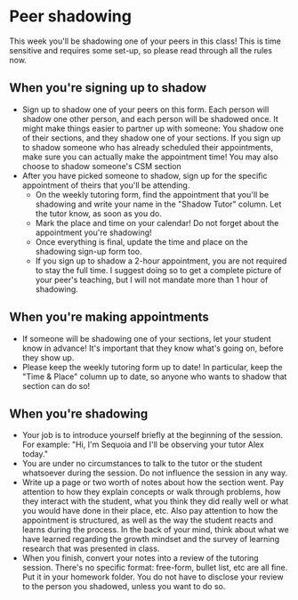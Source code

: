 # Peer shadowing

This week you'll be shadowing one of your peers in this class! This is time sensitive and requires some set-up, so please read through all the rules now.

## When you're signing up to shadow

* Sign up to shadow one of your peers on this form. Each person will shadow one other person, and each person will be shadowed once. It might make things easier to partner up with someone: You shadow one of their sections, and they shadow one of your sections. If you sign up to shadow someone who has already scheduled their appointments, make sure you can actually make the appointment time! You may also choose to shadow someone's CSM section
* After you have picked someone to shadow, sign up for the specific appointment of theirs that you'll be attending.
  * On the weekly tutoring form, find the appointment that you'll be shadowing and write your name in the "Shadow Tutor" column. Let the tutor know, as soon as you do.
  * Mark the place and time on your calendar! Do not forget about the appointment you're shadowing!
  * Once everything is final, update the time and place on the shadowing sign-up form too.
  * If you sign up to shadow a 2-hour appointment, you are not required to stay the full time. I suggest doing so to get a complete picture of your peer's teaching, but I will not mandate more than 1 hour of shadowing.

## When you're making appointments

* If someone will be shadowing one of your sections, let your student know in advance! It's important that they know what's going on, before they show up.
* Please keep the weekly tutoring form up to date! In particular, keep the "Time & Place" column up to date, so anyone who wants to shadow that section can do so!

## When you're shadowing

* Your job is to introduce yourself briefly at the beginning of the session. For example: "Hi, I'm Sequoia and I'll be observing your tutor Alex today."
* You are under no circumstances to talk to the tutor or the student whatsoever during the session. Do not influence the session in any way.
* Write up a page or two worth of notes about how the section went. Pay attention to how they explain concepts or walk through problems, how they interact with the student, what you think they did really well or what you would have done in their place, etc. Also pay attention to how the appointment is structured, as well as the way the student reacts and learns during the process. In the back of your mind, think about what we have learned regarding the growth mindset and the survey of learning research that was presented in class.
* When you finish, convert your notes into a review of the tutoring session. There's no specific format: free-form, bullet list, etc are all fine. Put it in your homework folder. You do not have to disclose your review to the person you shadowed, unless you want to do so.